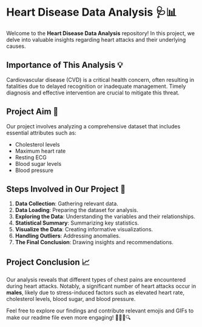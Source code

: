 
# Heart Disease Data Analysis 🩺📊

Welcome to the **Heart Disease Data Analysis** repository! In this project, we delve into valuable insights regarding heart attacks and their underlying causes.

## Importance of This Analysis 💡

Cardiovascular disease (CVD) is a critical health concern, often resulting in fatalities due to delayed recognition or inadequate management. Timely diagnosis and effective intervention are crucial to mitigate this threat.

## Project Aim 🎯

Our project involves analyzing a comprehensive dataset that includes essential attributes such as:
- Cholesterol levels
- Maximum heart rate
- Resting ECG
- Blood sugar levels
- Blood pressure

## Steps Involved in Our Project 📝

1. **Data Collection**: Gathering relevant data.
2. **Data Loading**: Preparing the dataset for analysis.
3. **Exploring the Data**: Understanding the variables and their relationships.
4. **Statistical Summary**: Summarizing key statistics.
5. **Visualize the Data**: Creating informative visualizations.
6. **Handling Outliers**: Addressing anomalies.
7. **The Final Conclusion**: Drawing insights and recommendations.

## Project Conclusion 📈

Our analysis reveals that different types of chest pains are encountered during heart attacks. Notably, a significant number of heart attacks occur in **males**, likely due to stress-induced factors such as elevated heart rate, cholesterol levels, blood sugar, and blood pressure.

Feel free to explore our findings and contribute relevant emojis and GIFs to make our readme file even more engaging! 🚀👨‍⚕️🔍




